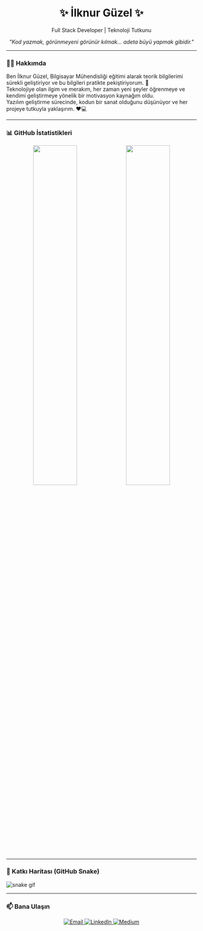 <h1 align="center">✨ İlknur Güzel ✨</h1>

<p align="center">
  Full Stack Developer | Teknoloji Tutkunu
</p>

<p align="center">
  <i>"Kod yazmak, görünmeyeni görünür kılmak... adeta büyü yapmak gibidir."</i>
</p>

---

### 👩‍💻 Hakkımda

Ben İlknur Güzel, Bilgisayar Mühendisliği eğitimi alarak teorik bilgilerimi sürekli geliştiriyor ve bu bilgileri pratikte pekiştiriyorum. 🚀  
Teknolojiye olan ilgim ve merakım, her zaman yeni şeyler öğrenmeye ve kendimi geliştirmeye yönelik bir motivasyon kaynağım oldu.  
Yazılım geliştirme sürecinde, kodun bir sanat olduğunu düşünüyor ve her projeye tutkuyla yaklaşırım. ❤️💻

---

### 📊 GitHub İstatistikleri

<p align="center">
  <img src="https://github-readme-stats.vercel.app/api?username=ilknrgzll&show_icons=true&theme=github_dark" width="48%"/>
  <img src="https://github-readme-stats.vercel.app/api/top-langs/?username=ilknrgzll&layout=compact&theme=radical&hide_title=true&langs_count=6" width="48%"/>
</p>

---

### 🐍 Katkı Haritası (GitHub Snake)

![snake gif](https://github.com/ilknrgzll/ilknrgzll/blob/output/github-contribution-grid-snake.svg)

---
### 📫 Bana Ulaşın

<p align="center">
  <a href="mailto:ilknrgzl99@gmail.com">
    <img alt="Email" src="https://img.shields.io/badge/-Email-red?style=flat&logo=gmail&logoColor=white">
  </a>
  <a href="https://www.linkedin.com/in/ilknrgzl/">
    <img alt="LinkedIn" src="https://img.shields.io/badge/-LinkedIn-blue?style=flat&logo=linkedin">
  </a>
  <a href="https://medium.com/@ilknrgzl">
    <img alt="Medium" src="https://img.shields.io/badge/-Medium-black?style=flat&logo=medium">
  </a>
</p>
